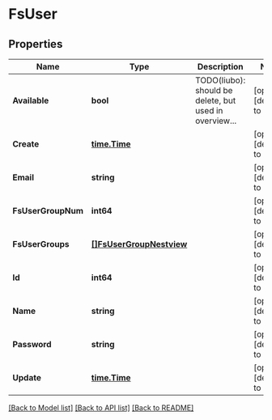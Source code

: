 # FsUser

## Properties
Name | Type | Description | Notes
------------ | ------------- | ------------- | -------------
**Available** | **bool** | TODO(liubo): should be delete, but used in overview... | [optional] [default to null]
**Create** | [**time.Time**](time.Time.md) |  | [optional] [default to null]
**Email** | **string** |  | [optional] [default to null]
**FsUserGroupNum** | **int64** |  | [optional] [default to null]
**FsUserGroups** | [**[]FsUserGroupNestview**](FSUserGroup_Nestview.md) |  | [optional] [default to null]
**Id** | **int64** |  | [optional] [default to null]
**Name** | **string** |  | [optional] [default to null]
**Password** | **string** |  | [optional] [default to null]
**Update** | [**time.Time**](time.Time.md) |  | [optional] [default to null]

[[Back to Model list]](../README.md#documentation-for-models) [[Back to API list]](../README.md#documentation-for-api-endpoints) [[Back to README]](../README.md)


